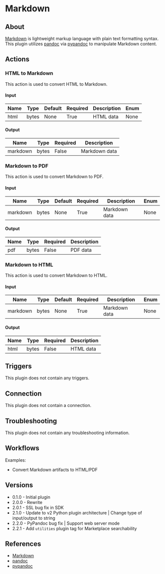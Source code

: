 
# Markdown

## About

[Markdown](https://en.wikipedia.org/wiki/Markdown) is lightweight markup language with plain text formatting syntax.
This plugin utilizes [pandoc](https://pandoc.org/) via [pypandoc](https://pypi.python.org/pypi/pypandoc/) to manipulate Markdown content.

## Actions

### HTML to Markdown

This action is used to convert HTML to Markdown.

#### Input

|Name|Type|Default|Required|Description|Enum|
|----|----|-------|--------|-----------|----|
|html|bytes|None|True|HTML data|None|

#### Output

|Name|Type|Required|Description|
|----|----|--------|-----------|
|markdown|bytes|False|Markdown data|

### Markdown to PDF

This action is used to convert Markdown to PDF.

#### Input

|Name|Type|Default|Required|Description|Enum|
|----|----|-------|--------|-----------|----|
|markdown|bytes|None|True|Markdown data|None|

#### Output

|Name|Type|Required|Description|
|----|----|--------|-----------|
|pdf|bytes|False|PDF data|

### Markdown to HTML

This action is used to convert Markdown to HTML.

#### Input

|Name|Type|Default|Required|Description|Enum|
|----|----|-------|--------|-----------|----|
|markdown|bytes|None|True|Markdown data|None|

#### Output

|Name|Type|Required|Description|
|----|----|--------|-----------|
|html|bytes|False|HTML data|

## Triggers

This plugin does not contain any triggers.

## Connection

This plugin does not contain a connection.

## Troubleshooting

This plugin does not contain any troubleshooting information.

## Workflows

Examples:

* Convert Markdown artifacts to HTML/PDF

## Versions

* 0.1.0 - Initial plugin
* 2.0.0 - Rewrite
* 2.0.1 - SSL bug fix in SDK
* 2.1.0 - Update to v2 Python plugin architecture | Change type of input/output to string
* 2.2.0 - PyPandoc bug fix | Support web server mode
* 2.2.1 - Add `utilities` plugin tag for Marketplace searchability

## References

* [Markdown](https://en.wikipedia.org/wiki/Markdown)
* [pandoc](https://pandoc.org/)
* [pypandoc](https://pypi.python.org/pypi/pypandoc/)
